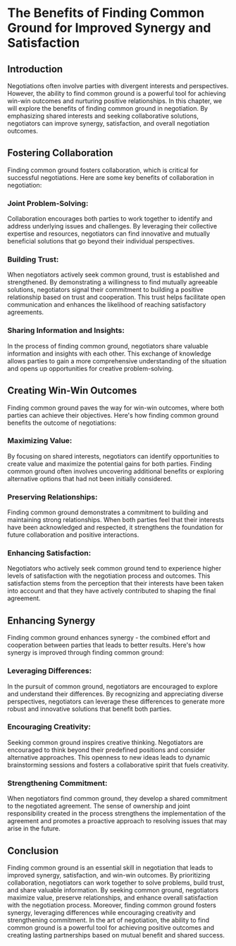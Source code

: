 # The Benefits of Finding Common Ground for Improved Synergy and Satisfaction

## Introduction

Negotiations often involve parties with divergent interests and perspectives. However, the ability to find common ground is a powerful tool for achieving win-win outcomes and nurturing positive relationships. In this chapter, we will explore the benefits of finding common ground in negotiation. By emphasizing shared interests and seeking collaborative solutions, negotiators can improve synergy, satisfaction, and overall negotiation outcomes.

## Fostering Collaboration

Finding common ground fosters collaboration, which is critical for successful negotiations. Here are some key benefits of collaboration in negotiation:

### Joint Problem-Solving:

Collaboration encourages both parties to work together to identify and address underlying issues and challenges. By leveraging their collective expertise and resources, negotiators can find innovative and mutually beneficial solutions that go beyond their individual perspectives.

### Building Trust:

When negotiators actively seek common ground, trust is established and strengthened. By demonstrating a willingness to find mutually agreeable solutions, negotiators signal their commitment to building a positive relationship based on trust and cooperation. This trust helps facilitate open communication and enhances the likelihood of reaching satisfactory agreements.

### Sharing Information and Insights:

In the process of finding common ground, negotiators share valuable information and insights with each other. This exchange of knowledge allows parties to gain a more comprehensive understanding of the situation and opens up opportunities for creative problem-solving.

## Creating Win-Win Outcomes

Finding common ground paves the way for win-win outcomes, where both parties can achieve their objectives. Here's how finding common ground benefits the outcome of negotiations:

### Maximizing Value:

By focusing on shared interests, negotiators can identify opportunities to create value and maximize the potential gains for both parties. Finding common ground often involves uncovering additional benefits or exploring alternative options that had not been initially considered.

### Preserving Relationships:

Finding common ground demonstrates a commitment to building and maintaining strong relationships. When both parties feel that their interests have been acknowledged and respected, it strengthens the foundation for future collaboration and positive interactions.

### Enhancing Satisfaction:

Negotiators who actively seek common ground tend to experience higher levels of satisfaction with the negotiation process and outcomes. This satisfaction stems from the perception that their interests have been taken into account and that they have actively contributed to shaping the final agreement.

## Enhancing Synergy

Finding common ground enhances synergy - the combined effort and cooperation between parties that leads to better results. Here's how synergy is improved through finding common ground:

### Leveraging Differences:

In the pursuit of common ground, negotiators are encouraged to explore and understand their differences. By recognizing and appreciating diverse perspectives, negotiators can leverage these differences to generate more robust and innovative solutions that benefit both parties.

### Encouraging Creativity:

Seeking common ground inspires creative thinking. Negotiators are encouraged to think beyond their predefined positions and consider alternative approaches. This openness to new ideas leads to dynamic brainstorming sessions and fosters a collaborative spirit that fuels creativity.

### Strengthening Commitment:

When negotiators find common ground, they develop a shared commitment to the negotiated agreement. The sense of ownership and joint responsibility created in the process strengthens the implementation of the agreement and promotes a proactive approach to resolving issues that may arise in the future.

## Conclusion

Finding common ground is an essential skill in negotiation that leads to improved synergy, satisfaction, and win-win outcomes. By prioritizing collaboration, negotiators can work together to solve problems, build trust, and share valuable information. By seeking common ground, negotiators maximize value, preserve relationships, and enhance overall satisfaction with the negotiation process. Moreover, finding common ground fosters synergy, leveraging differences while encouraging creativity and strengthening commitment. In the art of negotiation, the ability to find common ground is a powerful tool for achieving positive outcomes and creating lasting partnerships based on mutual benefit and shared success.
